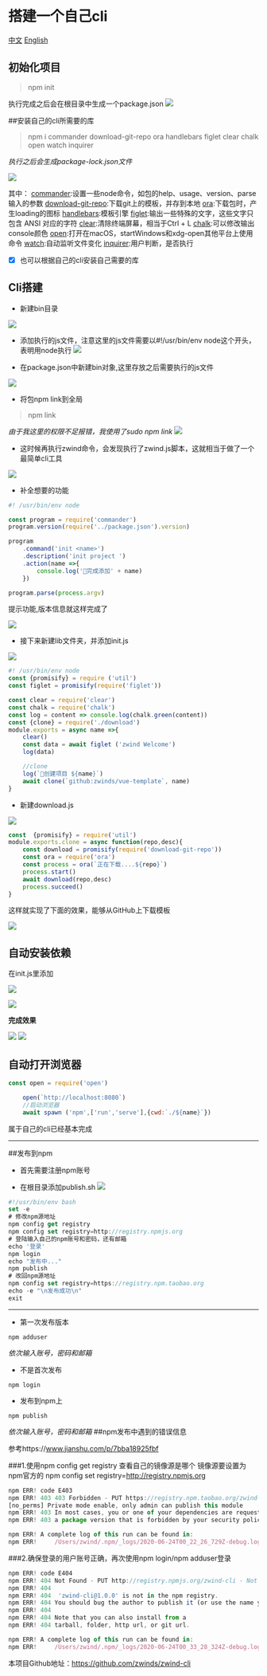 # 搭建一个自己cli
[中文]()     [English](https://github.com/zwinds/zwind-cli/README.en.md)
## 初始化项目
> npm init

执行完成之后会在根目录中生成一个package.json
![](https://tva1.sinaimg.cn/large/007S8ZIlly1gg2kof25g6j30nv0mydi0.jpg)

##安装自己的cli所需要的库

>npm i commander download-git-repo ora handlebars figlet clear chalk open watch inquirer

_执行之后会生成package-lock.json文件_

![](https://tva1.sinaimg.cn/large/007S8ZIlly1gg2lbcbkuyj305y00ra9y.jpg)

其中：
[commander](https://www.npmjs.com/package/commander):设置一些node命令，如包的help、usage、version、parse输入的参数
[download-git-repo](https://www.npmjs.com/package/download-git-repo):下载git上的模板，并存到本地
[ora](https://www.npmjs.com/package/ora):下载包时，产生loading的图标
[handlebars](https://www.npmjs.com/package/handlebars):模板引擎
[figlet](https://www.npmjs.com/package/figlet):输出一些特殊的文字，这些文字只包含 ANSI 对应的字符
[clear](https://www.npmjs.com/package/clear):清除终端屏幕，相当于Ctrl + L
[chalk](https://www.npmjs.com/package/chalk):可以修改输出console颜色
[open](https://www.npmjs.com/package/open):打开在macOS，startWindows和xdg-open其他平台上使用命令
[watch](https://www.npmjs.com/package/watch):自动监听文件变化
[inquirer](https://www.npmjs.com/package/inquirer):用户判断，是否执行
* [x]  也可以根据自己的cli安装自己需要的库

## Cli搭建
* 新建bin目录

![](https://tva1.sinaimg.cn/large/007S8ZIlly1gg2lg2pakrj307s03qq32.jpg)

* 添加执行的js文件，注意这里的js文件需要以#!/usr/bin/env node这个开头，表明用node执行
![](https://tva1.sinaimg.cn/large/007S8ZIlly1gg2lkhym6bj30i3058mxl.jpg)

* 在package.json中新建bin对象,这里存放之后需要执行的js文件

![](https://tva1.sinaimg.cn/large/007S8ZIlly1gg2lw32dhqj30lv0awdh9.jpg)

* 将包npm link到全局
 
> npm link

_由于我这里的权限不足报错，我使用了sudo npm link_
![](https://tva1.sinaimg.cn/large/007S8ZIlly1gg2lwsi07yj30gu04bjry.jpg)

* 这时候再执行zwind命令，会发现执行了zwind.js脚本，这就相当于做了一个最简单cli工具


![](https://tva1.sinaimg.cn/large/007S8ZIlly1gg2m2o3ndzj30an01lmxa.jpg)

* 补全想要的功能

```js
#! /usr/bin/env node

const program = require('commander')
program.version(require('../package.json').version)

program 
    .command('init <name>')
    .description('init project ')
    .action(name =>{
        console.log('🥳完成添加' + name)
    })

program.parse(process.argv)
```

提示功能,版本信息就这样完成了

![](https://tva1.sinaimg.cn/large/007S8ZIlly1gg2mmmbcpbj30dp093t9p.jpg)

* 接下来新建lib文件夹，并添加init.js

![](https://tva1.sinaimg.cn/large/007S8ZIlly1gg2mp3d2wzj307p066aac.jpg)

```js
#! /usr/bin/env node
const {promisify} = require ('util')
const figlet = promisify(require('figlet'))

const clear = require('clear')
const chalk = require('chalk')
const log = content => console.log(chalk.green(content))
const {clone} = require('./download')
module.exports = async name =>{
    clear()
    const data = await figlet ('zwind Welcome')
    log(data)

    //clone
    log(`🛴创建项目 ${name}`)
    await clone(`github:zwinds/vue-template`, name)
}
```




* 新建download.js


![](https://tva1.sinaimg.cn/large/007S8ZIlly1gg2ntd5dwnj307p07fwev.jpg)
```js
const  {promisify} = require('util')
module.exports.clone = async function(repo,desc){
    const download = promisify(require('download-git-repo'))
    const ora = require('ora')
    const process = ora(`正在下载....${repo}`)
    process.start()
    await download(repo,desc)
    process.succeed()
}
```

这样就实现了下面的效果，能够从GitHub上下载模板

![](https://tva1.sinaimg.cn/large/007S8ZIlly1gg2ntzb26yj30gz044mxd.jpg)

## 自动安装依赖
在init.js里添加

![](https://tva1.sinaimg.cn/large/007S8ZIlly1gg2omgbz93j30u60k70x9.jpg)

![](https://tva1.sinaimg.cn/large/007S8ZIlly1gg2oo517lij30js0etdh0.jpg)

**完成效果**

![](https://tva1.sinaimg.cn/large/007S8ZIlly1gg2op924doj30mq07874x.jpg)
![](https://tva1.sinaimg.cn/large/007S8ZIlly1gg2opw9vs2j30mq07b74q.jpg)

## 自动打开浏览器

```js
const open = require('open')
```

```js
    open(`http://localhost:8080`)
    //启动浏览器
    await spawn ('npm',['run','serve'],{cwd:`./${name}`})
```

 属于自己的cli已经基本完成
 
 -----
 
##发布到npm

* 首先需要注册npm账号

* 在根目录添加publish.sh
![](https://tva1.sinaimg.cn/large/007S8ZIlly1gg33mh1dw3j30vf0emq5k.jpg)
```js
#!/usr/bin/env bash
set -e
# 修改npm源地址
npm config get registry
npm config set registry=http://registry.npmjs.org
# 登陆输入自己的npm账号和密码，还有邮箱
echo '登录'
npm login
echo "发布中..."
npm publish
# 改回npm源地址
npm config set registry=https://registry.npm.taobao.org
echo -e "\n发布成功\n"
exit
```
-----
* 第一次发布版本

``npm adduser``


*依次输入账号，密码和邮箱*



* 不是首次发布

``npm login``

* 发布到npm上
 
 
``npm publish``
 
 
*依次输入账号，密码和邮箱*
##npm发布中遇到的错误信息

参考https://www.jianshu.com/p/7bba18925fbf

###1.使用npm config get registry 查看自己的镜像源是哪个
镜像源要设置为npm官方的   npm config set registry=http://registry.npmjs.org

```js
npm ERR! code E403
npm ERR! 403 403 Forbidden - PUT https://registry.npm.taobao.org/zwind-cli - 
[no_perms] Private mode enable, only admin can publish this module
npm ERR! 403 In most cases, you or one of your dependencies are requesting
npm ERR! 403 a package version that is forbidden by your security policy.

npm ERR! A complete log of this run can be found in:
npm ERR!     /Users/zwind/.npm/_logs/2020-06-24T00_22_26_729Z-debug.log
```
###2.确保登录的用户账号正确，再次使用npm login/npm adduser登录
```js
npm ERR! code E404
npm ERR! 404 Not Found - PUT http://registry.npmjs.org/zwind-cli - Not found
npm ERR! 404 
npm ERR! 404  'zwind-cli@1.0.0' is not in the npm registry.
npm ERR! 404 You should bug the author to publish it (or use the name yourself!)
npm ERR! 404 
npm ERR! 404 Note that you can also install from a
npm ERR! 404 tarball, folder, http url, or git url.

npm ERR! A complete log of this run can be found in:
npm ERR!     /Users/zwind/.npm/_logs/2020-06-24T00_33_28_324Z-debug.log

```

本项目Github地址：https://github.com/zwinds/zwind-cli







